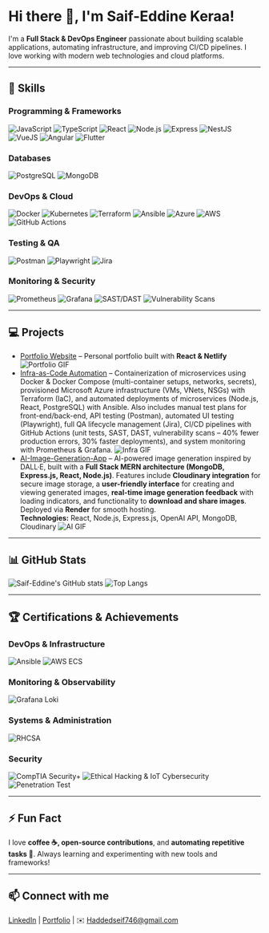 # Hi there 👋, I'm Saif-Eddine Keraa!

I'm a **Full Stack & DevOps Engineer** passionate about building scalable applications, automating infrastructure, and improving CI/CD pipelines. I love working with modern web technologies and cloud platforms.

---

## 🔧 Skills

### **Programming & Frameworks**
![JavaScript](https://img.shields.io/badge/JavaScript-F7DF1E?style=for-the-badge&logo=javascript&logoColor=black)
![TypeScript](https://img.shields.io/badge/TypeScript-3178C6?style=for-the-badge&logo=typescript&logoColor=white)
![React](https://img.shields.io/badge/React-20232A?style=for-the-badge&logo=react&logoColor=61DAFB)
![Node.js](https://img.shields.io/badge/Node.js-339933?style=for-the-badge&logo=node.js&logoColor=white)
![Express](https://img.shields.io/badge/Express-000000?style=for-the-badge&logo=express&logoColor=white)
![NestJS](https://img.shields.io/badge/NestJS-E0234E?style=for-the-badge&logo=nestjs&logoColor=white)
![VueJS](https://img.shields.io/badge/Vue.js-35495E?style=for-the-badge&logo=vue.js&logoColor=4FC08D)
![Angular](https://img.shields.io/badge/Angular-DD0031?style=for-the-badge&logo=angular&logoColor=white)
![Flutter](https://img.shields.io/badge/Flutter-02569B?style=for-the-badge&logo=flutter&logoColor=white)

### **Databases**
![PostgreSQL](https://img.shields.io/badge/PostgreSQL-316192?style=for-the-badge&logo=postgresql&logoColor=white)
![MongoDB](https://img.shields.io/badge/MongoDB-47A248?style=for-the-badge&logo=mongodb&logoColor=white)

### **DevOps & Cloud**
![Docker](https://img.shields.io/badge/Docker-2496ED?style=for-the-badge&logo=docker&logoColor=white)
![Kubernetes](https://img.shields.io/badge/Kubernetes-326CE5?style=for-the-badge&logo=kubernetes&logoColor=white)
![Terraform](https://img.shields.io/badge/Terraform-623CE4?style=for-the-badge&logo=terraform&logoColor=white)
![Ansible](https://img.shields.io/badge/Ansible-EE0000?style=for-the-badge&logo=ansible&logoColor=white)
![Azure](https://img.shields.io/badge/Microsoft_Azure-0078D4?style=for-the-badge&logo=microsoft-azure&logoColor=white)
![AWS](https://img.shields.io/badge/AWS-232F3E?style=for-the-badge&logo=amazon-aws&logoColor=white)
![GitHub Actions](https://img.shields.io/badge/GitHub_Actions-2088FF?style=for-the-badge&logo=github-actions&logoColor=white)

### **Testing & QA**
![Postman](https://img.shields.io/badge/Postman-FF6C37?style=for-the-badge&logo=postman&logoColor=white)
![Playwright](https://img.shields.io/badge/Playwright-000000?style=for-the-badge&logo=playwright&logoColor=white)
![Jira](https://img.shields.io/badge/Jira-0052CC?style=for-the-badge&logo=jira&logoColor=white)

### **Monitoring & Security**
![Prometheus](https://img.shields.io/badge/Prometheus-E6522C?style=for-the-badge&logo=prometheus&logoColor=white)
![Grafana](https://img.shields.io/badge/Grafana-F46800?style=for-the-badge&logo=grafana&logoColor=white)
![SAST/DAST](https://img.shields.io/badge/SAST-SECURITY-red)
![Vulnerability Scans](https://img.shields.io/badge/DAST-SECURITY-orange)

---

## 💻 Projects

- [Portfolio Website](https://saifportfo.netlify.app) – Personal portfolio built with **React & Netlify** ![Portfolio GIF](https://media.giphy.com/media/3o7TKtnuHOHHUjR38Y/giphy.gif)
- [Infra-as-Code Automation](https://github.com/Saif-hadd/infra-as-code-automation) – 
  Containerization of microservices using Docker & Docker Compose (multi-container setups, networks, secrets), 
  provisioned Microsoft Azure infrastructure (VMs, VNets, NSGs) with Terraform (IaC), and automated deployments of microservices (Node.js, React, PostgreSQL) with Ansible. 
  Also includes manual test plans for front-end/back-end, API testing (Postman), automated UI testing (Playwright), 
  full QA lifecycle management (Jira), CI/CD pipelines with GitHub Actions (unit tests, SAST, DAST, vulnerability scans – 40% fewer production errors, 30% faster deployments), 
  and system monitoring with Prometheus & Grafana. ![Infra GIF](https://media.giphy.com/media/26ufdipQqU2lhNA4g/giphy.gif)
- [AI-Image-Generation-App](https://github.com/Saif-hadd/AI-Image-Generation-App) – AI-powered image generation inspired by DALL·E, built with a **Full Stack MERN architecture (MongoDB, Express.js, React, Node.js)**. Features include **Cloudinary integration** for secure image storage, a **user-friendly interface** for creating and viewing generated images, **real-time image generation feedback** with loading indicators, and functionality to **download and share images**. Deployed via **Render** for smooth hosting.  
  **Technologies:** React, Node.js, Express.js, OpenAI API, MongoDB, Cloudinary ![AI GIF](https://media.giphy.com/media/l4pTfx2qLszoacZRS/giphy.gif)


---

## 📊 GitHub Stats

![Saif-Eddine's GitHub stats](https://github-readme-stats.vercel.app/api?username=saif-eddine-keraa&show_icons=true&theme=radical)
![Top Langs](https://github-readme-stats.vercel.app/api/top-langs/?username=saif-eddine-keraa&layout=compact&theme=radical)

---

## 🏆 Certifications & Achievements

### DevOps & Infrastructure
![Ansible](https://img.shields.io/badge/Ansible-KodeKloud-EE0000?style=for-the-badge&logo=ansible&logoColor=white)
![AWS ECS](https://img.shields.io/badge/AWS_ECS-KodeKloud-232F3E?style=for-the-badge&logo=amazon-aws&logoColor=white)

### Monitoring & Observability
![Grafana Loki](https://img.shields.io/badge/Grafana_Loki-KodeKloud-F46800?style=for-the-badge&logo=grafana&logoColor=white)

### Systems & Administration
![RHCSA](https://img.shields.io/badge/RHCSA-Red_Hat-EE0000?style=for-the-badge&logo=red-hat&logoColor=white)

### Security
![CompTIA Security+](https://img.shields.io/badge/CompTIA_Security+-KodeKloud-0078D4?style=for-the-badge)
![Ethical Hacking & IoT Cybersecurity](https://img.shields.io/badge/Ethical_Hacking_%26_IoT_Cybersecurity-IT_CyberSec-FF6C37?style=for-the-badge)
![Penetration Test](https://img.shields.io/badge/Penetration_Test-IT_CyberSec-000000?style=for-the-badge)


---

## ⚡ Fun Fact

I love **coffee ☕, open-source contributions**, and **automating repetitive tasks 🤖**. Always learning and experimenting with new tools and frameworks!

---

## 📫 Connect with me

[LinkedIn](https://linkedin.com/in/saif-eddine-keraa) | [Portfolio](https://saifportfo.netlify.app) | ✉️ Haddedseif746@gmail.com

